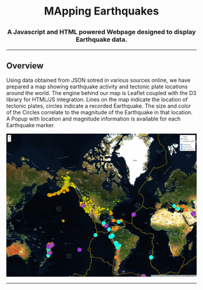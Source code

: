# **<p align="center">MApping Earthquakes</p>**

### **<p align="center">A Javascript and HTML powered Webpage designed to display Earthquake data.</p>**

---
## Overview
Using data obtained from JSON sotred in various sources online, we have prepared a map showing earthquake activity and tectonic plate locations around the world. The engine behind our map is Leaflet coupled with the D3 library for HTML/JS integration.
Lines on the map indicate the location of tectonic plates, circles indicate a recorded Earthquake. The size and color of the Circles correlate to the magnitude of the Earthquake in that location. A Popup with location and magnitude information is available for each Earthquake marker.

<p align="center">
   <img src="https://github.com/Jamesrx33/Mapping_Earthquakes/blob/main/Earthquake_Challenge/2021-07-22_13-09-25.png?raw=true">
</p>

---
